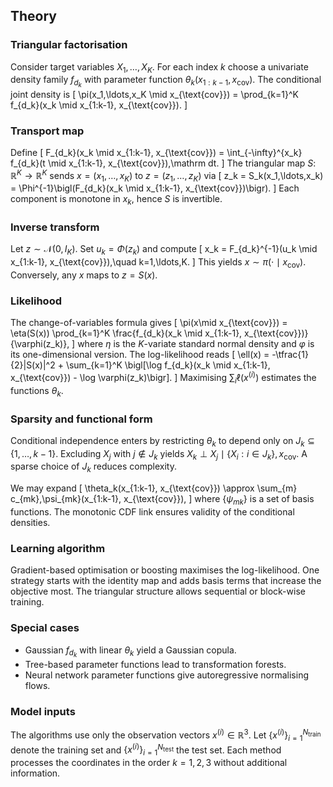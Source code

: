 ## Theory

### Triangular factorisation

Consider target variables $X_1,\ldots,X_K$. For each index $k$ choose a univariate density family $f_{d_k}$ with parameter function $\theta_k(x_{1:k-1}, x_{\text{cov}})$. The conditional joint density is
\[
  \pi(x_1,\ldots,x_K \mid x_{\text{cov}})
    = \prod_{k=1}^K f_{d_k}(x_k \mid x_{1:k-1}, x_{\text{cov}}).
\]

### Transport map

Define
\[
  F_{d_k}(x_k \mid x_{1:k-1}, x_{\text{cov}})
    = \int_{-\infty}^{x_k} f_{d_k}(t \mid x_{1:k-1}, x_{\text{cov}})\,\mathrm dt.
\]
The triangular map $S\colon\mathbb{R}^K\rightarrow\mathbb{R}^K$ sends $x=(x_1,\ldots,x_K)$ to $z=(z_1,\ldots,z_K)$ via
\[
  z_k = S_k(x_1,\ldots,x_k)
      = \Phi^{-1}\bigl(F_{d_k}(x_k \mid x_{1:k-1}, x_{\text{cov}})\bigr).
\]
Each component is monotone in $x_k$, hence $S$ is invertible.

### Inverse transform

Let $z\sim\mathcal N(0,I_K)$. Set $u_k=\Phi(z_k)$ and compute
\[
  x_k = F_{d_k}^{-1}(u_k \mid x_{1:k-1}, x_{\text{cov}}),\quad k=1,\ldots,K.
\]
This yields $x\sim\pi(\cdot\mid x_{\text{cov}})$. Conversely, any $x$ maps to $z=S(x)$.

### Likelihood

The change-of-variables formula gives
\[
  \pi(x\mid x_{\text{cov}})
    = \eta(S(x)) \prod_{k=1}^K \frac{f_{d_k}(x_k \mid x_{1:k-1}, x_{\text{cov}})}{\varphi(z_k)},
\]
where $\eta$ is the $K$-variate standard normal density and $\varphi$ is its one-dimensional version. The log-likelihood reads
\[
  \ell(x) = -\tfrac{1}{2}\|S(x)\|^2
             + \sum_{k=1}^K \bigl[\log f_{d_k}(x_k \mid x_{1:k-1}, x_{\text{cov}}) - \log \varphi(z_k)\bigr].
\]
Maximising $\sum_i \ell(x^{(i)})$ estimates the functions $\theta_k$.

### Sparsity and functional form

Conditional independence enters by restricting $\theta_k$ to depend only on $J_k\subseteq\{1,\ldots,k-1\}$. Excluding $X_j$ with $j\notin J_k$ yields $X_k\perp X_j\mid\{X_i:i\in J_k\},x_{\text{cov}}$. A sparse choice of $J_k$ reduces complexity.

We may expand
\[
  \theta_k(x_{1:k-1}, x_{\text{cov}})
    \approx \sum_{m} c_{mk}\,\psi_{mk}(x_{1:k-1}, x_{\text{cov}}),
\]
where $\{\psi_{mk}\}$ is a set of basis functions. The monotonic CDF link ensures validity of the conditional densities.

### Learning algorithm

Gradient-based optimisation or boosting maximises the log-likelihood. One strategy starts with the identity map and adds basis terms that increase the objective most. The triangular structure allows sequential or block-wise training.

### Special cases

- Gaussian $f_{d_k}$ with linear $\theta_k$ yield a Gaussian copula.
- Tree-based parameter functions lead to transformation forests.
- Neural network parameter functions give autoregressive normalising flows.

### Model inputs

The algorithms use only the observation vectors $x^{(i)}\in\mathbb{R}^3$. Let $\{x^{(i)}\}_{i=1}^{N_{\text{train}}}$ denote the training set and $\{x^{(i)}\}_{i=1}^{N_{\text{test}}}$ the test set. Each method processes the coordinates in the order $k=1,2,3$ without additional information.
